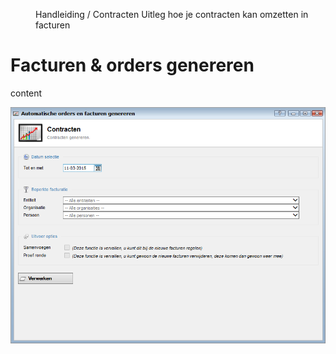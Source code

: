 <properties>
	<page>
		<title>Contracten</title>
	</page>
	<menu>
		<position>Handleiding / Contracten </position>
		<title>Contracten genereren</title>
		<description>Uitleg hoe je contracten kan omzetten in facturen</description>
	</menu>
</properties>

# Facturen & orders genereren #

content

![](images/contract-genereren-start.png) 




